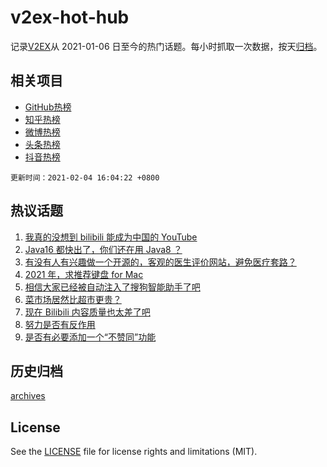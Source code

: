 # v2ex-hot-hub

 记录[V2EX](https://www.v2ex.com/)从 2021-01-06 日至今的热门话题。每小时抓取一次数据，按天[归档](archives)。
 
 ## 相关项目

- [GitHub热榜](https://github.com/lonnyzhang423/github-hot-hub)
- [知乎热榜](https://github.com/lonnyzhang423/zhihu-hot-hub)
- [微博热榜](https://github.com/lonnyzhang423/weibo-hot-hub)
- [头条热榜](https://github.com/lonnyzhang423/toutiao-hot-hub)
- [抖音热榜](https://github.com/lonnyzhang423/douyin-hot-hub)


 `更新时间：2021-02-04 16:04:22 +0800`

## 热议话题

1. [我真的没想到 bilibili 能成为中国的 YouTube](https://www.v2ex.com/t/751071)
1. [Java16 都快出了，你们还在用 Java8 ？](https://www.v2ex.com/t/751042)
1. [有没有人有兴趣做一个开源的，客观的医生评价网站，避免医疗套路？](https://www.v2ex.com/t/751069)
1. [2021 年，求推荐键盘 for Mac](https://www.v2ex.com/t/751085)
1. [相信大家已经被自动注入了搜狗智能助手了吧](https://www.v2ex.com/t/751120)
1. [菜市场居然比超市更贵？](https://www.v2ex.com/t/751074)
1. [现在 Bilibili 内容质量也太差了吧](https://www.v2ex.com/t/751221)
1. [努力是否有反作用](https://www.v2ex.com/t/751265)
1. [是否有必要添加一个“不赞同”功能](https://www.v2ex.com/t/750973)

## 历史归档

[archives](archives)

## License

See the [LICENSE](LICENSE) file for license rights and limitations (MIT).
